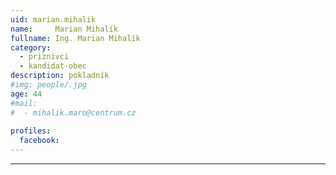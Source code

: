 ```yaml
---
uid: marian.mihalik
name:     Marian Mihalík
fullname: Ing. Marian Mihalík
category:
  - priznivci
  - kandidat-obec
description: pokladník
#img: people/.jpg
age: 44
#mail:
#  - mihalik.maro@centrum.cz
 
profiles:
  facebook: 
---
```




---